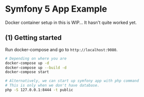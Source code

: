 # Symfony 5 App Example

Docker container setup in this is WIP... It hasn't quite worked yet.
## (1) Getting started

Run docker-compose and go to `http://localhost:9080`.

```bash
# Depending on where you are
docker-compose up -d
docker-compose up --build -d
docker-compose start

# Alternatively, we can start up symfony app with php command
# This is only when we don't have database.
php -S 127.0.0.1:8444 -t public
```
